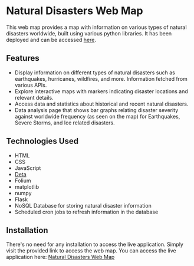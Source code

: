 # Natural Disasters Web Map

This web map provides a map with information on various types of natural disasters worldwide, built using various python libraries. It has been deployed and can be accessed [here](https://disasters_map-1-e0855033.deta.app/).

## Features

- Display information on different types of natural disasters such as earthquakes, hurricanes, wildfires, and more. Information fetched from various APIs.
- Explore interactive maps with markers indicating disaster locations and relevant details.
- Access data and statistics about historical and recent natural disasters.
- Data analysis page that shows bar graphs relating disaster severity against worldwide frequency (as seen on the map) for Earthquakes, Severe Storms, and Ice related disasters.

## Technologies Used

- HTML
- CSS
- JavaScript
- [Deta](https://www.deta.sh/)
- Folium
- matplotlib
- numpy
- Flask
- NoSQL Database for storing natural disaster information
- Scheduled cron jobs to refresh information in the database

## Installation

There's no need for any installation to access the live application. Simply visit the provided link to access the web map.
You can access the live application here: [Natural Disasters Web Map](https://disasters_map-1-e0855033.deta.app/)
